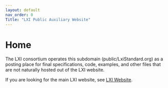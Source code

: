 ```yaml
---
layout: default
nav_order: 0
Title: "LXI Public Auxiliary Website"
---
```


# Home

The LXI consortium operates this subdomain (public/LxiStandard.org) as a
posting place for final specifications, code, examples, and other files that
are not naturally hosted out of the LXI website.

If you are looking for the main LXI website, see [LXI Website](https://lxistandard.org).
